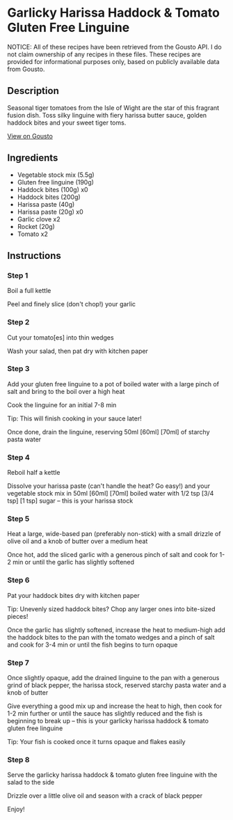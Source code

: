 # Garlicky Harissa Haddock & Tomato Gluten Free Linguine

NOTICE: All of these recipes have been retrieved from the Gousto API. I do not claim ownership of any recipes in these files. These recipes are provided for informational purposes only, based on publicly available data from Gousto.

## Description

Seasonal tiger tomatoes from the Isle of Wight are the star of this fragrant fusion dish. Toss silky linguine with fiery harissa butter sauce, golden haddock bites and your sweet tiger toms.

[View on Gousto](https://www.gousto.co.uk/recipes/cookbook/garlicky-harissa-haddock-tomato-gluten-free-linguine)

## Ingredients

- Vegetable stock mix (5.5g)
- Gluten free linguine (190g)
- Haddock bites (100g) x0
- Haddock bites (200g)
- Harissa paste (40g)
- Harissa paste (20g) x0
- Garlic clove x2
- Rocket (20g)
- Tomato x2

## Instructions


### Step 1

Boil a full kettle

Peel and finely slice (don't chop!) your garlic


### Step 2

Cut your tomato[es] into thin wedges

Wash your salad, then pat dry with kitchen paper


### Step 3

Add your gluten free linguine to a pot of boiled water with a large pinch of salt and bring to the boil over a high heat

Cook the linguine for an initial 7-8 min

Tip: This will finish cooking in your sauce later!

Once done, drain the linguine, reserving 50ml <span class="text-purple">[60ml]</span> <span class="text-danger">[70ml] </span>of starchy pasta water


### Step 4

Reboil half a kettle

Dissolve your harissa paste (can't handle the heat? Go easy!) and your vegetable stock mix in 50ml <span class="text-purple">[60ml] </span><span class="text-danger">[70ml]</span> boiled water with 1/2 tsp <span class="text-purple">[3/4 tsp]</span><span class="text-danger"> [1 tsp]</span> sugar – this is your harissa stock


### Step 5

Heat a large, wide-based pan (preferably non-stick) with a small drizzle of olive oil and a knob of butter over a medium heat

Once hot, add the sliced garlic with a generous pinch of salt and cook for 1-2 min or until the garlic has slightly softened


### Step 6

Pat your haddock bites dry with kitchen paper

Tip: Unevenly sized haddock bites? Chop any larger ones into bite-sized pieces!

Once the garlic has slightly softened, increase the heat to medium-high add the haddock bites to the pan with the tomato wedges and a pinch of salt and cook for 3-4 min or until the fish begins to turn opaque


### Step 7

Once slightly opaque, add the drained linguine to the pan with a generous grind of black pepper, the harissa stock, reserved starchy pasta water and a knob of butter

Give everything a good mix up and increase the heat to high, then cook for 1-2 min further or until the sauce has slightly reduced and the fish is beginning to break up – this is your garlicky harissa haddock & tomato gluten free linguine

Tip: Your fish is cooked once it turns opaque and flakes easily

### Step 8

Serve the garlicky harissa haddock & tomato gluten free linguine with the salad to the side

Drizzle over a little olive oil and season with a crack of black pepper

Enjoy!

